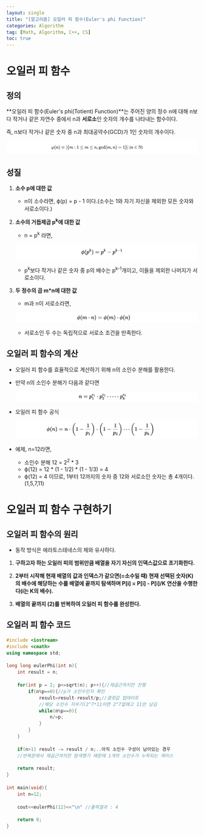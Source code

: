 ```yaml
---
layout: single
title: "[알고리즘] 오일러 피 함수(Euler's phi Function)"
categories: Algorithm
tag: [Math, Algorithm, C++, CS]
toc: true
---
```


# 오일러 피 함수

## 정의

**오일러 피 함수(Euler's phi(Totient) Function)**는  주어진 양의 정수 n에 대해 n보다 작거나 같은 자연수 중에서 n과 **서로소**인 숫자의 개수를 나타내는 함수이다.

즉, n보다 작거나 같은 숫자 중 n과 최대공약수(GCD)가 1인 숫자의 개수이다.

![Alt text](/assets/Alimages/Eulerphi.png)

## 성질 

1. **소수 p에 대한 값**
    - n이 소수라면, ϕ(p) = p - 1 이다.(소수는 1와 자기 자신을 제외한 모든 숫자와 서로소이다.)

2. **소수의 거듭제곱 p<sup>k</sup>에 대한 값**
    - n = p<sup>k</sup> 라면,
     
    ![Alt text](/assets/Alimages/Euler1.png)

    - p<sup>k</sup>보다 작거나 같은 숫자 중 p의 배수는 p<sup>k-1</sup>개이고, 이들을 제외한 나머지가 서로소이다.

3. **두 정수의 곱 m*n에 대한 값**
    - m과 n이 서로소라면, 

    ![Alt text](/assets/Alimages/Euler2.png)

    - 서로소인 두 수는 독립적으로 서로소 조건을 만족한다.

## 오일러 피 함수의 계산

- 오일러 피 함수를 효율적으로 계산하기 위해 n의 소인수 분해를 활용한다.
- 만약 n의 소인수 분해가 다음과 같다면

    ![Alt text](/assets/Alimages/Euler3.png)

- 오일러 피 함수 공식

    ![Alt text](/assets/Alimages/Euler4.png)

- 예제, n=12라면, 
    - 소인수 분해 12 = 2<sup>2</sup> * 3
    - ϕ(12) = 12 * (1 - 1/2) * (1 - 1/3) = 4
    - ϕ(12) = 4 이므로, 1부터 12까지의 숫자 중 12와 서로소인 숫자는 총 4개이다. (1,5,7,11)

# 오일러 피 함수 구현하기

## 오일러 피 함수의 원리

- 동작 방식은 에라토스테네스의 체와 유사하다.

1. **구하고자 하는 오일러 피의 범위만큼 배열을 자기 자신의 인덱스값으로 초기화한다.**

2. **2부터 시작해 현재 배열의 값과 인덱스가 같으면(=소수일 때) 현재 선택된 숫자(K)의 배수에 해당하는 수를 배열에 끝까지 탐색하며 P[i] = P[i] - P[i]/K 연산을 수행한다(i는 K의 배수).**

3. **배열의 끝까지 (2)를 반복하여 오일러 피 함수를 완성한다.**

## 오일러 피 함수 코드

```cpp
#include <iostream>
#include <cmath>
using namespace std;

long long eulerPhi(int n){
    int result = n;

    for(int p = 2; p<=sqrt(n); p++){//제곱근까지만 진행
        if(n%p==0){//p가 소인수인지 확인
            result=result-result/p;//결괏값 업데이트
            //해당 소인수 지우기(2^7*11이면 2^7없애고 11만 남김
            while(n%p==0){
                n/=p;
            }
        }
    }

    if(n>1) result -= result / n;..아직 소인수 구성이 남아있는 경우
    //반복문에서 제곱근까지만 탐색했기 때문에 1개의 소인수가 누락되는 케이스

    return result;
}

int main(void){
    int n=12;

    cout<<eulerPhi(12)<<"\n" //출력결과 : 4

    return 0;
}
```
